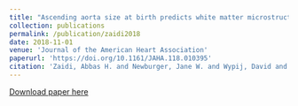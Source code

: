 ```yaml
---
title: "Ascending aorta size at birth predicts white matter microstructure in adolescents who underwent Fontan palliation"
collection: publications
permalink: /publication/zaidi2018
date: 2018-11-01
venue: 'Journal of the American Heart Association'
paperurl: 'https://doi.org/10.1161/JAHA.118.010395'
citation: 'Zaidi, Abbas H. and Newburger, Jane W. and Wypij, David and Stopp, Christian and Watson, Christopher G. and Friedman, Kevin G. and Rivkin, Michael J. and Rollins, Caitlin K. (2018). <u>Ascending aorta size at birth predicts white matter microstructure in adolescents who underwent Fontan palliation</u>. <i>Journal of the American Heart Association</i>. 7(24):e010395.'
---
```


<a href='https://doi.org/10.1161/JAHA.118.010395'>Download paper here</a>
